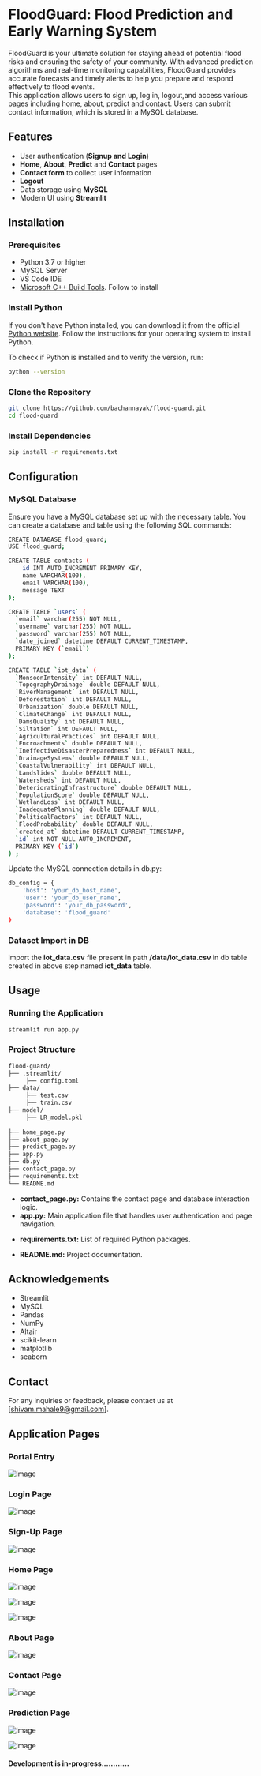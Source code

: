 # FloodGuard: Flood Prediction and Early Warning System

FloodGuard is your ultimate solution for staying ahead of potential flood risks and ensuring the safety of your community. 
With advanced prediction algorithms and real-time monitoring capabilities, FloodGuard provides accurate forecasts 
and timely alerts to help you prepare and respond effectively to flood events. <br>
This application allows users to sign up, log in, logout,and access various pages including home, about, predict and contact. Users can submit contact information, which is stored in a MySQL database.

## Features

- User authentication (**Signup and Login**)
- **Home**, **About**, **Predict** and **Contact** pages
- **Contact form** to collect user information
- **Logout** 
- Data storage using **MySQL**
- Modern UI using **Streamlit**

## Installation

### Prerequisites

- Python 3.7 or higher
- MySQL Server
- VS Code IDE
- [Microsoft C++ Build Tools](https://visualstudio.microsoft.com/visual-cpp-build-tools/). Follow to install

### Install Python


If you don't have Python installed, you can download it from the official [Python website](https://www.python.org/downloads/). Follow the instructions for your operating system to install Python.

To check if Python is installed and to verify the version, run:

```sh
python --version
```
### Clone the Repository

```sh
git clone https://github.com/bachannayak/flood-guard.git
cd flood-guard
```
### Install Dependencies

```sh
pip install -r requirements.txt
```
## Configuration

### MySQL Database
Ensure you have a MySQL database set up with the necessary table. You can create a database and table using the following SQL commands:

```sh
CREATE DATABASE flood_guard;
USE flood_guard;
```
```sh
CREATE TABLE contacts (
    id INT AUTO_INCREMENT PRIMARY KEY,
    name VARCHAR(100),
    email VARCHAR(100),
    message TEXT
);

CREATE TABLE `users` (
  `email` varchar(255) NOT NULL,
  `username` varchar(255) NOT NULL,
  `password` varchar(255) NOT NULL,
  `date_joined` datetime DEFAULT CURRENT_TIMESTAMP,
  PRIMARY KEY (`email`)
);

CREATE TABLE `iot_data` (
  `MonsoonIntensity` int DEFAULT NULL,
  `TopographyDrainage` double DEFAULT NULL,
  `RiverManagement` int DEFAULT NULL,
  `Deforestation` int DEFAULT NULL,
  `Urbanization` double DEFAULT NULL,
  `ClimateChange` int DEFAULT NULL,
  `DamsQuality` int DEFAULT NULL,
  `Siltation` int DEFAULT NULL,
  `AgriculturalPractices` int DEFAULT NULL,
  `Encroachments` double DEFAULT NULL,
  `IneffectiveDisasterPreparedness` int DEFAULT NULL,
  `DrainageSystems` double DEFAULT NULL,
  `CoastalVulnerability` int DEFAULT NULL,
  `Landslides` double DEFAULT NULL,
  `Watersheds` int DEFAULT NULL,
  `DeterioratingInfrastructure` double DEFAULT NULL,
  `PopulationScore` double DEFAULT NULL,
  `WetlandLoss` int DEFAULT NULL,
  `InadequatePlanning` double DEFAULT NULL,
  `PoliticalFactors` int DEFAULT NULL,
  `FloodProbability` double DEFAULT NULL,
  `created_at` datetime DEFAULT CURRENT_TIMESTAMP,
  `id` int NOT NULL AUTO_INCREMENT,
  PRIMARY KEY (`id`)
) ;


```
Update the MySQL connection details in db.py:

```sh
db_config = {
    'host': 'your_db_host_name',
    'user': 'your_db_user_name',
    'password': 'your_db_password',
    'database': 'flood_guard'
}
```
### Dataset Import in DB
import the **iot_data.csv** file present in path **/data/iot_data.csv** in db table created in above step named **iot_data** table.

## Usage

### Running the Application

```sh
streamlit run app.py
```

### Project Structure

```sh
flood-guard/
├── .streamlit/
     ├── config.toml  
├── data/
     ├── test.csv
     ├── train.csv
├── model/
     ├── LR_model.pkl
      
├── home_page.py
├── about_page.py
├── predict_page.py
├── app.py
├── db.py
├── contact_page.py
├── requirements.txt
└── README.md
```

- **contact_page.py:** Contains the contact page and database interaction logic.
- **app.py:** Main application file that handles user authentication and page navigation.
+ **requirements.txt:** List of required Python packages.
* **README.md:** Project documentation.

## Acknowledgements
- Streamlit
- MySQL
- Pandas
- NumPy
- Altair
- scikit-learn
- matplotlib
- seaborn

## Contact
For any inquiries or feedback, please contact us at [shivam.mahale9@gmail.com].

## Application Pages

### Portal Entry
![image](https://github.com/user-attachments/assets/c46ea08a-28ab-4fbc-8271-6af7adaf7b4b)


### Login Page

![image](https://github.com/user-attachments/assets/2bbd9ca4-5668-4cc1-b902-2d09fc406cef)



### Sign-Up Page

![image](https://github.com/user-attachments/assets/8c8541ab-9c0e-4b1e-ac99-2ce0c0db47f9)



### Home Page 

![image](https://github.com/bachannayak/flood-guard/assets/76477737/9142ea73-fb87-4e1e-b1a0-5e91943d3807)


![image](https://github.com/bachannayak/flood-guard/assets/76477737/c3f9be52-25f0-4de6-8df6-27d29e3f7d80)

![image](https://github.com/bachannayak/flood-guard/assets/76477737/7ba9f11f-60cb-444d-8358-c3bca5310cd0)

### About Page 

![image](https://github.com/bachannayak/flood-guard/assets/76477737/c078cee1-6373-4b98-a20a-07dc1a525e2e)


### Contact Page

![image](https://github.com/bachannayak/flood-guard/assets/76477737/3d2d4882-41c6-4612-95ba-225937533954)

### Prediction Page

![image](https://github.com/bachannayak/flood-guard/assets/76477737/d079153b-5bf3-402f-a476-4f535901a74a) 

![image](https://github.com/bachannayak/flood-guard/assets/76477737/eefbbb42-69be-4993-8b42-5c20ffc34c1c)


#### Development is in-progress............

